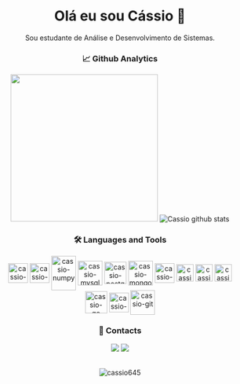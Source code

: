 <div style="display: inline_block" align="center">
<h1>Olá eu sou Cássio 🫠​</h1>
Sou estudante de Análise e Desenvolvimento de Sistemas.

</div>


<div align="center">
 <h3>📈 Github Analytics</h3>

<img height="300px" src="https://github-readme-stats.vercel.app/api/top-langs/?username=cassio645&size_weight=0.5&count_weight=0.5&title_color=68b5d1&text_color=eeeeee&bg_color=0d1117&hide_border=true" />
<img src="https://github-readme-stats.vercel.app/api?username=cassio645&show_icons=true&rank_icon=github&count_private=true&hide_border=true&title_color=68b5d1&icon_color=e07274&text_color=eeeeee&bg_color=0d1117" alt="Cassio github stats" /> 



<h3>🛠️ Languages and Tools</h3>
<img align="center" alt="cassio-python" height="40" src="https://cdn.jsdelivr.net/gh/devicons/devicon/icons/python/python-original.svg" />     
<img align="center" alt="cassio-pandas" height="40" src="https://cdn.jsdelivr.net/gh/devicons/devicon/icons/pandas/pandas-original-wordmark.svg" />
<img align="center" alt="cassio-numpy" height="70" width="50" src="https://cdn.jsdelivr.net/gh/devicons/devicon/icons/numpy/numpy-original-wordmark.svg" />
<img align="center" alt="cassio-mysql" height="50" src="https://cdn.jsdelivr.net/gh/devicons/devicon/icons/mysql/mysql-original-wordmark.svg" /> 
<img align="center" alt="cassio-postgtres" height="45" src="https://cdn.jsdelivr.net/gh/devicons/devicon/icons/postgresql/postgresql-original.svg" />  

<img align="center" alt="cassio-mongo" height="50" src="https://cdn.jsdelivr.net/gh/devicons/devicon/icons/mongodb/mongodb-original-wordmark.svg" />
<img align="center" alt="cassio-django" height="40" src="https://cdn.jsdelivr.net/gh/devicons/devicon/icons/django/django-plain.svg" />
<img align="center" alt="cassio-javascript" height="35" src="https://cdn.jsdelivr.net/gh/devicons/devicon/icons/javascript/javascript-original.svg" />
<img align="center" alt="cassio-html" height="35" src="https://cdn.jsdelivr.net/gh/devicons/devicon/icons/html5/html5-original.svg" />
<img align="center" alt="cassio-css" height="35" src="https://cdn.jsdelivr.net/gh/devicons/devicon/icons/css3/css3-original.svg" />
<img align="center" alt="cassio-go" height="45" src="https://cdn.jsdelivr.net/gh/devicons/devicon/icons/go/go-original.svg" />         
<img align="center" alt="cassio-Linux" height="40" src="https://cdn.jsdelivr.net/gh/devicons/devicon/icons/linux/linux-original.svg" />
<img align="center" alt="cassio-git" height="50" src="https://cdn.jsdelivr.net/gh/devicons/devicon/icons/git/git-original-wordmark.svg" />                   
</div>


<div style="display: inline_block" align="center">
<h3>📩 Contacts</h3>
<a href="mailto:cantonio645@gmail.com"><img src="https://img.shields.io/badge/Gmail-D14836?style=for-the-badge&logo=gmail&logoColor=white"></a>
<a href="https://www.linkedin.com/in/cassio645/"><img src="https://img.shields.io/badge/LinkedIn-0077B5?style=for-the-badge&logo=linkedin&logoColor=white"></a>
 
 <!--
<a href="https://www.instagram.com/cassio645_/"><img src="https://img.shields.io/badge/Instagram-E4405F?style=for-the-badge&logo=instagram&logoColor=white" alt="cassio645_" ></a>
<a href="https://discordapp.com/users/857219600277831730/"><img src="https://img.shields.io/badge/Discord-7289DA?style=for-the-badge&logo=discord&logoColor=white"></a>
</div>
-->


<div align="center">
<br> 
<p align="center"> <img src="https://komarev.com/ghpvc/?username=cassio645&label=Profile%20views&title_color=68b5d1&text_color=eeeeee&bg_color=0d1117&style=flat" alt="cassio645"/> </p>
</div>
